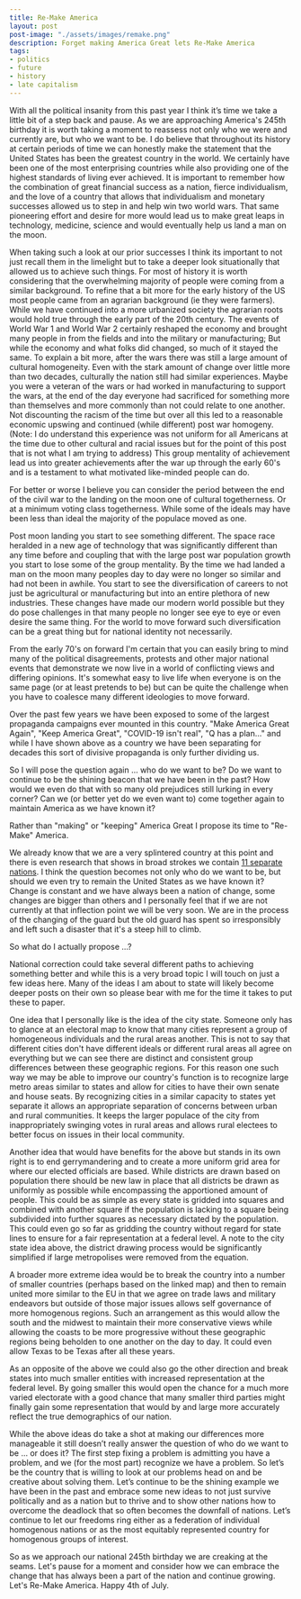 ```yaml
---
title: Re-Make America
layout: post
post-image: "./assets/images/remake.png"
description: Forget making America Great lets Re-Make America
tags:
- politics
- future
- history
- late capitalism
---
```


With all the political insanity from this past year I think it’s time we take a little bit of a step back and pause. As we are approaching America's 245th birthday it is worth taking a moment to reassess not only who we were and currently are, but who we want to be. I do believe that throughout its history at certain periods of time we can honestly make the statement that the United States has been the greatest country in the world. We certainly have been one of the most enterprising countries while also providing one of the highest standards of living ever achieved. It is important to remember how the combination of great financial success as a nation, fierce individualism, and the love of a country that allows that individualism and monetary successes allowed us to step in and help win two world wars. That same pioneering effort and desire for more would lead us to make great leaps in technology, medicine, science and would eventually help us land a man on the moon.

When taking such a look at our prior successes I think its important to not just recall them in the limelight but to take a deeper look situationally that allowed us to achieve such things. For most of history it is worth considering that the overwhelming majority of people were coming from a similar background. To refine that a bit more for the early history of the US most people came from an agrarian background (ie they were farmers). While we have continued into a more urbanized society the agrarian roots would hold true through the early part of the 20th century. The events of World War 1 and World War 2 certainly reshaped the economy and brought many people in from the fields and into the military or manufacturing; But while the economy and what folks did changed, so much of it stayed the same. To explain a bit more, after the wars there was still a large amount of cultural homogeneity. Even with the stark amount of change over little more than two decades, culturally the nation still had similar experiences. Maybe you were a veteran of the wars or had worked in manufacturing to support the wars, at the end of the day everyone had sacrificed for something more than themselves and more commonly than not could relate to one another. Not discounting the racism of the time but over all this led to a reasonable economic upswing and continued (while different) post war homogeny. (Note: I do understand this experience was not uniform for all Americans at the time due to other cultural and racial issues but for the point of this post that is not what I am trying to address) This group mentality of achievement lead us into greater achievements after the war up through the early 60's and is a testament to what motivated like-minded people can do. 

For better or worse I believe you can consider the period between the end of the civil war to the landing on the moon one of cultural togetherness. Or at a minimum voting class togetherness. While some of the ideals may have been less than ideal the majority of the populace moved as one. 

Post moon landing you start to see something different. The space race heralded in a new age of technology that was significantly different than any time before and coupling that with the large post war population growth you start to lose some of the group mentality. By the time we had landed a man on the moon many peoples day to day were no longer so similar and had not been in awhile. You start to see the diversification of careers to not just be agricultural or manufacturing but into an entire plethora of new industries. These changes have made our modern world possible but they do pose challenges in that many people no longer see eye to eye or even desire the same thing. For the world to move forward such diversification can be a great thing but for national identity not necessarily.

From the early 70's on forward I'm certain that you can easily bring to mind many of the political disagreements, protests and other major national events that demonstrate we now live in a world of conflicting views and differing opinions. It's somewhat easy to live life when everyone is on the same page (or at least pretends to be) but can be quite the challenge when you have to coalesce many different ideologies to move forward.

Over the past few years we have been exposed to some of the largest propaganda campaigns ever mounted in this country. "Make America Great Again", "Keep America Great", "COVID-19 isn't real", "Q has a plan..." and while I have shown above as a country we have been separating for decades this sort of divisive propaganda is only further dividing us.

So I will pose the question again ... who do we want to be? Do we want to continue to be the shining beacon that we have been in the past? How would we even do that with so many old prejudices still lurking in every corner? Can we (or better yet do we even want to) come together again to maintain America as we have known it?

Rather than "making" or "keeping" America Great I propose its time to "Re-Make" America. 

We already know that we are a very splintered country at this point and there is even research that shows in broad strokes we contain [11 separate nations](https://www.businessinsider.com/regional-differences-united-states-2018-1). I think the question becomes not only who do we want to be, but should we even try to remain the United States as we have known it? Change is constant and we have always been a nation of change, some changes are bigger than others and I personally feel that if we are not currently at that inflection point we will be very soon. We are in the process of the changing of the guard but the old guard has spent so irresponsibly and left such a disaster that it's a steep hill to climb.

So what do I actually propose ...?

National correction could take several different paths to achieving something better and while this is a very broad topic I will touch on just a few ideas here. Many of the ideas I am about to state will likely become deeper posts on their own so please bear with me for the time it takes to put these to paper.

One idea that I personally like is the idea of the city state. Someone only has to glance at an electoral map to know that many cities represent a group of homogeneous individuals and the rural areas another. This is not to say that different cities don't have different ideals or different rural areas all agree on everything but we can see there are distinct and consistent group differences between these geographic regions. For this reason one such way we may be able to improve our country's function is to recognize large metro areas similar to states and allow for cities to have their own senate and house seats. By recognizing cities in a similar capacity to states yet separate it allows an appropriate separation of concerns between urban and rural communities. It keeps the larger populace of the city from inappropriately swinging votes in rural areas and allows rural electees to better focus on issues in their local community.

Another idea that would have benefits for the above but stands in its own right is to end gerrymandering and to create a more uniform grid area for where our elected officials are based. While districts are drawn based on population there should be new law in place that all districts be drawn as uniformly as possible while encompassing the apportioned amount of people. This could be as simple as every state is gridded into squares and combined with another square if the population is lacking to a square being subdivided into further squares as necessary dictated by the population. This could even go so far as gridding the country without regard for state lines to ensure for a fair representation at a federal level. A note to the city state idea above, the district drawing process would be significantly simplified if large metropolises were removed from the equation.

A broader more extreme idea would be to break the country into a number of smaller countries (perhaps based on the linked map) and then to remain united more similar to the EU in that we agree on trade laws and military endeavors but outside of those major issues allows self governance of more homogenous regions. Such an arrangement as this would allow the south and the midwest to maintain their more conservative views while allowing the coasts to be more progressive without these geographic regions being beholden to one another on the day to day. It could even allow Texas to be Texas after all these years.

As an opposite of the above we could also go the other direction and break states into much smaller entities with increased representation at the federal level. By going smaller this would open the chance for a much more varied electorate with a good chance that many smaller third parties might finally gain some representation that would by and large more accurately reflect the true demographics of our nation. 

While the above ideas do take a shot at making our differences more manageable it still doesn’t really answer the question of who do we want to be ... or does it? The first step fixing a problem is admitting you have a problem, and we (for the most part) recognize we have a problem. So let’s be the country that is willing to look at our problems head on and be creative about solving them. Let’s continue to be the shining example we have been in the past and embrace some new ideas to not just survive politically and as a nation but to thrive and to show other nations how to overcome the deadlock that so often becomes the downfall of nations. Let’s continue to let our freedoms ring either as a federation of individual homogenous nations or as the most equitably represented country for homogenous groups of interest.

So as we approach our national 245th birthday we are creaking at the seams. Let's pause for a moment and consider how we can embrace the change that has always been a part of the nation and continue growing. Let's Re-Make America. Happy 4th of July.



















